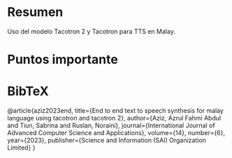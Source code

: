 # Resumen 
Uso del modelo Tacotron 2 y Tacotron para TTS en Malay.
# Puntos importante

# BibTeX
@article{aziz2023end,
  title={End to end text to speech synthesis for malay language using tacotron and tacotron 2},
  author={Aziz, Azrul Fahmi Abdul and Tiun, Sabrina and Ruslan, Noraini},
  journal={International Journal of Advanced Computer Science and Applications},
  volume={14},
  number={6},
  year={2023},
  publisher={Science and Information (SAI) Organization Limited}
}